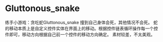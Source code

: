 # Gluttonous_snake
练手小游戏：贪吃蛇Gluttonous_snake
撞到自己身体会死，其他情况不会死。
蛇的移动本质上是自定义控件实体在界面上的移动。根据控件链表循环操作每一个控件即可，移动方向根据自己前一个控件的移动方向确定。
素材较差，不太美观。